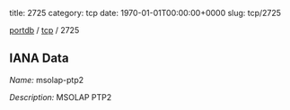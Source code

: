 title: 2725
category: tcp
date: 1970-01-01T00:00:00+0000
slug: tcp/2725

[portdb](/) / [tcp](/category/tcp.html) / 2725


## IANA Data

_Name:_ msolap-ptp2

_Description:_ MSOLAP PTP2

